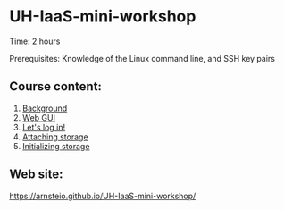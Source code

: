 # UH-IaaS-mini-workshop

Time: 2 hours
 
Prerequisites: Knowledge of the Linux command line, and SSH key pairs

## Course content:
1. [Background](UH-sky_IaaS-MiniWorkshop.odp)
2. [Web GUI](01-gui.md)
3. [Let's log in!](02-initialLogin.md)
4. [Attaching storage](03-attachingStorage.md)
5. [Initializing storage](04-initializingStorage.md)

## Web site:
<https://arnsteio.github.io/UH-IaaS-mini-workshop/>
